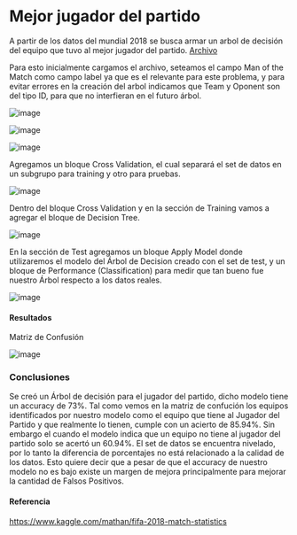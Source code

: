 # Mejor jugador del partido

A partir de los datos del mundial 2018 se busca armar un arbol de decisión del equipo que tuvo al mejor jugador del partido. [Archivo](https://drive.google.com/file/d/1h2CfKcx9kMQWAS5uhjf4RAO04j-NBjVy/view?usp=sharing)

Para esto inicialmente cargamos el archivo, seteamos el campo Man of the Match como campo label ya que es el relevante para este problema, y para evitar errores en la creación del arbol indicamos que Team y Oponent son del tipo ID, para que no interfieran en el futuro árbol.

![image](https://user-images.githubusercontent.com/11593599/144561369-c67e6102-1729-4a3c-948c-e7f73acfd294.png)

![image](https://user-images.githubusercontent.com/11593599/144561406-e2682bb3-a0c6-4287-91f2-100911bec401.png)

![image](https://user-images.githubusercontent.com/11593599/144561434-97b39076-da8c-4f94-b20d-27fee96ac6b4.png)

Agregamos un bloque Cross Validation, el cual separará el set de datos en un subgrupo para training y otro para pruebas.

![image](https://user-images.githubusercontent.com/11593599/144561554-f07e5a89-be28-4dab-bc16-303a78b56b99.png)

Dentro del bloque Cross Validation y en la sección de Training vamos a agregar el bloque de Decision Tree.

![image](https://user-images.githubusercontent.com/11593599/144561614-c945dfa8-84e6-4bb8-85fa-20378bc5894a.png)

En la sección de Test agregamos un bloque Apply Model donde utilizaremos el modelo del Árbol de Decision creado con el set de test, y un bloque de Performance (Classification) para medir que tan bueno fue nuestro Árbol respecto a los datos reales.

![image](https://user-images.githubusercontent.com/11593599/144561774-7fea6122-ba94-4fe0-a97d-8215c7e4abcd.png)

#### Resultados

Matriz de Confusión

![image](https://user-images.githubusercontent.com/11593599/144561831-9cd67980-0006-428a-9157-21846473329c.png)

### Conclusiones

Se creó un Árbol de decisión para el jugador del partido, dicho modelo tiene un accuracy de 73%.
Tal como vemos en la matriz de confución los equipos identificados por nuestro modelo como el equipo que tiene al Jugador del Partido y que realmente lo tienen, cumple con un acierto de 85.94%. Sin embargo el cuando el modelo indica que un equipo no tiene al jugador del partido solo se acertó un 60.94%.
El set de datos se encuentra nivelado, por lo tanto la diferencia de porcentajes no está relacionado a la calidad de los datos. Esto quiere decir que a pesar de que el accuracy de nuestro modelo no es bajo existe un margen de mejora principalmente para mejorar la cantidad de Falsos Positivos.

#### Referencia
https://www.kaggle.com/mathan/fifa-2018-match-statistics
